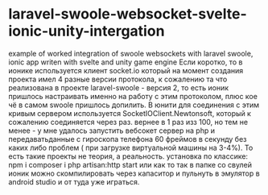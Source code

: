 # laravel-swoole-websocket-svelte-ionic-unity-intergation
example of worked integration of swoole websockets with laravel swoole, ionic app writen with svelte and unity game engine
Если коротко, то в ионике используется клиент socket.io который на момент создания проекта имел 4 разные версии протокола, к сожалению та что реализована в проекте laravel-swoole - версия 2, то есть ионик пришлось настраивать именно на работу
с этим протоколом, плюс кое чё в самом swoole пришлось допилить. В юнити для соединения с этим кривым сервером используется SocketIOClient.Newtonsoft, который к сожалению соединяется через раз. вернее в 1 раз изз 100, но тем не менее - у мне удалось запустить вебсокет сервер на php и передаватьданные с гироскопа
телефона 60 фреймов в секунду без каких либо проблем ( при загрузке виртуальной машины на 3-4%). То есть такие проекты не теория, а реальность.
установка по классике:
npm i
composer i
php artisan:http start или как то так в папке со свулей
ионик можно скомпилировать через капаситор и пульнуть в эмулятор в android studio и от туда уже играться.
